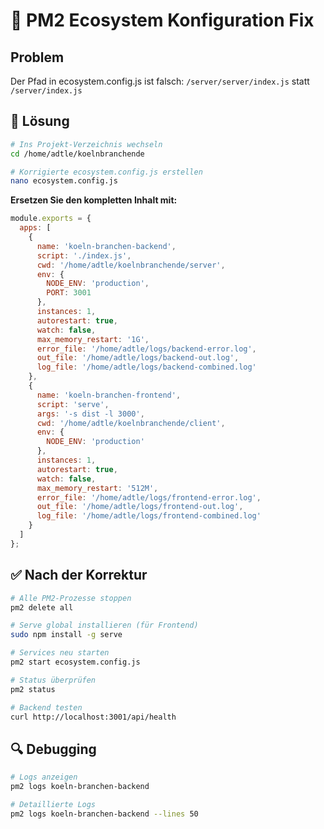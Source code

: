 # 🔧 PM2 Ecosystem Konfiguration Fix

## Problem
Der Pfad in ecosystem.config.js ist falsch: `/server/server/index.js` statt `/server/index.js`

## 🚀 Lösung

```bash
# Ins Projekt-Verzeichnis wechseln
cd /home/adtle/koelnbranchende

# Korrigierte ecosystem.config.js erstellen
nano ecosystem.config.js
```

**Ersetzen Sie den kompletten Inhalt mit:**

```javascript
module.exports = {
  apps: [
    {
      name: 'koeln-branchen-backend',
      script: './index.js',
      cwd: '/home/adtle/koelnbranchende/server',
      env: {
        NODE_ENV: 'production',
        PORT: 3001
      },
      instances: 1,
      autorestart: true,
      watch: false,
      max_memory_restart: '1G',
      error_file: '/home/adtle/logs/backend-error.log',
      out_file: '/home/adtle/logs/backend-out.log',
      log_file: '/home/adtle/logs/backend-combined.log'
    },
    {
      name: 'koeln-branchen-frontend',
      script: 'serve',
      args: '-s dist -l 3000',
      cwd: '/home/adtle/koelnbranchende/client',
      env: {
        NODE_ENV: 'production'
      },
      instances: 1,
      autorestart: true,
      watch: false,
      max_memory_restart: '512M',
      error_file: '/home/adtle/logs/frontend-error.log',
      out_file: '/home/adtle/logs/frontend-out.log',
      log_file: '/home/adtle/logs/frontend-combined.log'
    }
  ]
};
```

## ✅ Nach der Korrektur

```bash
# Alle PM2-Prozesse stoppen
pm2 delete all

# Serve global installieren (für Frontend)
sudo npm install -g serve

# Services neu starten
pm2 start ecosystem.config.js

# Status überprüfen
pm2 status

# Backend testen
curl http://localhost:3001/api/health
```

## 🔍 Debugging

```bash
# Logs anzeigen
pm2 logs koeln-branchen-backend

# Detaillierte Logs
pm2 logs koeln-branchen-backend --lines 50
```

